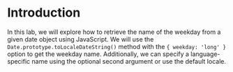 # Introduction

In this lab, we will explore how to retrieve the name of the weekday from a given date object using JavaScript. We will use the `Date.prototype.toLocaleDateString()` method with the `{ weekday: 'long' }` option to get the weekday name. Additionally, we can specify a language-specific name using the optional second argument or use the default locale.
